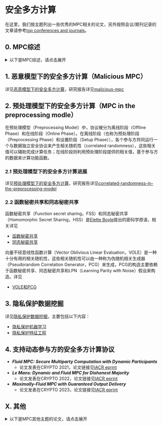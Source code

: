 # 安全多方计算

在这里，我们按主题列出一些优秀的MPC相关的论文，另外按照会议/期刊记录的文章请参考[top conferences and journals](https://github.com/Stu-Yang/HITSZ-SecurityGroup-MPC/tree/main/mpc/mpc-research/conferences%26journals)。

## 0. MPC综述

<details>
<summary>以下是MPC综述，请点击展开</summary>

+ [FY22]Concretely efficient secure multi-party computation protocols: survey and more
  + 论文链接见[online](https://sands.edpsciences.org/articles/sands/full_html/2022/01/sands20210001/sands20210001.html)
+ [[Lindell20]Secure Multiparty Computation (MPC)](https://eprint.iacr.org/2020/300.pdf)
  + 机构&作者：以色列BIU大学Yehuda Lindell
  + 会议/期刊&年份：Communications of the ACM, 2020
  + 主要内容：详细介绍了目前安全多方计算领域的基本概念和发展趋势，该文章不涉及复杂的公式，只有一些基本的概念
+ [实用安全多方计算协议关键技术研究进展](https://crad.ict.ac.cn/CN/10.7544/issn1000-1239.2015.20150763)
  + 机构&作者：山东大学计算机科学与技术学院[蒋瀚](https://www.sc.sdu.edu.cn/info/1043/2243.htm)、[徐秋亮](https://www.sc.sdu.edu.cn/info/1043/2238.htm)
  + 会议/期刊&年份：计算机研究与发展，2015
  + 主要内容：介绍了实用化安全多方计算协议研究的主要进展和成果，并重点介绍安全多方计算实用化的3个支撑性重要技术，包括混乱电路优化、剪切-选择技术及不经意传输扩展技术，这些技术在不同的方面显著提高了安全多方计算协议的效率。
+ [Practical Secure Computation Outsourcing: A Survey](https://dl.acm.org/doi/pdf/10.1145/3158363)
  + 机构&作者：ZIHAO SHAN, KUI REN, and MARINA BLANTON(State University of New York at Buffalo) | CONG WANG(City University of Hong Kong)
  + 会议/期刊&年份：ACM Computating Survey，2018
  + 主要内容：主要介绍了安全外包计算的基本技术，并对比了各种技术，同时也介绍了安全外包计算的一些应用

</details>

## 1. 恶意模型下的安全多方计算（Malicious MPC）

详见[恶意模型下的安全多方计算](https://github.com/Stu-Yang/HITSZ-SecurityGroup-MPC/tree/main/mpc/mpc-research/malicious-mpc)，研究报告详见[malicious-mpc](https://github.com/Stu-Yang/HITSZ-SecurityGroup-MPC/blob/main/mpc/mpc-research/malicious-mpc/malicious-mpc.pdf)

## 2. 预处理模型下的安全多方计算（MPC in the preprocessing modle）

在预处理模型（Preprocessing Model）中，协议被分为离线阶段（Offline Phase）和在线阶段（Online Phase）。在离线阶段（也称为预处理阶段（Preprocessing Phase）和设置阶段（Setup Phase）），各个参与方共同运行一个与数据独立安全协议来产生相关随机性（correlated randomness），这些相关值可以辅助完成计算任务；在线阶段则利用预处理阶段提供的相关值，基于参与方的数据来计算功能函数。

### 2.1 预处理模型下的安全多方计算进展

详见[预处理模型下的安全多方计算](https://github.com/Stu-Yang/HITSZ-SecurityGroup-MPC/tree/main/mpc/mpc-research/mpc-with-preprocessing)，研究报告详见[correlated-randomness-in-the-preprocessing-model](https://github.com/Stu-Yang/HITSZ-SecurityGroup-MPC/blob/main/mpc/mpc-research/mpc-with-preprocessing/correlated-randomness-in-the-preprocessing-model.pdf)

### 2.2 函数秘密共享和同态秘密共享

函数秘密共享（Function secret sharing，FSS）和同态秘密共享（Homomorphic Secret Sharing，HSS）是[Elette Boyle](https://cs.idc.ac.il/~elette/)提出的密码学原语，相关详见
+ [函数秘密共享](https://github.com/Stu-Yang/HITSZ-SecurityGroup-MPC/tree/main/mpc/mpc-research/function-secret-sharing)
+ [同态秘密共享](https://github.com/Stu-Yang/HITSZ-SecurityGroup-MPC/tree/main/mpc/mpc-research/homomorphic-secret-sharing)

向量不经意线性函数计算（Vector Oblivious Linear Evaluation，VOLE）是一种十分有用的相关随机性，这些相关随机性可以由一种称为伪随机相关生成器（Pseudorandom Correlation Generator，PCG）来生成，PCG的构造主要依赖于函数秘密共享、同态秘密共享和LPN（Learning Parity with Noise）假设来构造。详见

+ [VOLE和PCG](https://github.com/Stu-Yang/HITSZ-SecurityGroup-MPC/tree/main/mpc/mpc-research/vole-and-pcg)

## 3. 隐私保护数据挖掘

详见[隐私保护数据挖掘](https://github.com/Stu-Yang/HITSZ-SecurityGroup-MPC/tree/main/mpc/mpc-research/privacy-preserving-data-mining)，主要包括以下内容：
  + [隐私保护机器学习](https://github.com/Stu-Yang/HITSZ-SecurityGroup-MPC/tree/main/mpc/mpc-research/privacy-preserving-data-mining#1-%E9%9A%90%E7%A7%81%E4%BF%9D%E6%8A%A4%E6%9C%BA%E5%99%A8%E5%AD%A6%E4%B9%A0)
  + [隐私保护特征工程](https://github.com/Stu-Yang/HITSZ-SecurityGroup-MPC/tree/main/mpc/mpc-research/privacy-preserving-data-mining#2-%E9%9A%90%E7%A7%81%E4%BF%9D%E6%8A%A4%E7%89%B9%E5%BE%81%E5%B7%A5%E7%A8%8B)

## 4. 支持动态参与方的安全多方计算协议

+ ***Fluid MPC: Secure Multiparty Computation with Dynamic Participants***
  + 论文发表在CRYPTO 2021，论文链接见[IACR eprint](https://eprint.iacr.org/2020/754)
+ ***Le Mans: Dynamic and Fluid MPC for Dishonest Majority***
  + 论文发表在CRYPTO 2022，论文链接见[IACR eprint](https://eprint.iacr.org/2021/1579)
+ ***Maximally-Fluid MPC with Guaranteed Output Delivery***
  + 论文发表在CRYPTO 2023，论文链接见[IACR eprint](https://eprint.iacr.org/2023/415)

## X. 其他

<details>
<summary>以下是MPC其他主题的论文，请点击展开</summary>

+ [SecFloat: Accurate Floating-Point meets Secure 2-Party Computation](https://eprint.iacr.org/2022/322.pdf)
  + 作者：Deevashwer Rathee等
  + 期刊/论文：S&P2022
  + 主要内容：介绍了安全两方计算的浮点数运算
  + 阅读笔记：[SecFloat：面向精确浮点计算的安全两方计算](https://mp.weixin.qq.com/s/feyQD5OlEuRENrz2U1oSCg)
+ [Arithmetic Tuples for MPC](https://eprint.iacr.org/2022/667.pdf)
  + 作者&机构：Pascal Reisert, Marc Rivinius and Ralf Küsters(Institute of Information Security, University of Stuttgart, Germany), Toomas Krips(University of Tartu, Estonia)
  + 主要内容：预处理模型下的安全多方计算乘法三元组优化
+ [Scalable Secure Multiparty Computation](https://link.springer.com/chapter/10.1007/11818175_30)
  + 机构&作者：Ivan Damgård & Yuval Ishai
  + 期刊/论文：Crypto2006
+ [Publicly Accountable Robust Multi-Party Computation](https://eprint.iacr.org/2022/436.pdf)
  + 作者&机构：Marc Rivinius, Pascal Reisert, Daniel Rausch, and Ralf Küsters
  + 主要内容：实现public accountability, public verifiability and robustness的安全多方计算
+ [Two Round Multiparty Computation via Multi-Key FHE](https://eprint.iacr.org/2015/345.pdf)
  + 主要内容：用HE实现MPC
+ [Two-Round Multiparty Secure Computation Minimizing Public Key Operations](https://eprint.iacr.org/2018/180.pdf)
  + 主要内容：用HE实现MPC
+ [Efficient Privacy Preserving Logistic Regression Inference and Training](https://eprint.iacr.org/2020/1396.pdf)
  + 主要内容：结合MPC和HE实现隐私保护逻辑回归
+ [Secure Outsourced Matrix Computation and Application to Neural Networks](https://eprint.iacr.org/2018/1041.pdf)
  + 主要内容：结合MPC和HE实现安全矩阵运算和神经网络
+ [Secret-Sharing Schemes: A Survey](https://link.springer.com/content/pdf/10.1007/978-3-642-20901-7_2.pdf)
  + 2011年的一篇关于秘密共享的综述
+ SPDZ系列论文：[MP-SPDZ: A Versatile Framework for Multi-Party Computation](https://eprint.iacr.org/2020/521.pdf)
+ [Two-Server Verifiable Homomorphic Secret Sharing for High-Degree Polynomials](https://link.springer.com/chapter/10.1007/978-3-030-62974-8_5)
+ [Two Round Multiparty Computation via Multi-Key FHE](https://eprint.iacr.org/2015/345.pdf)
  + 应用多密钥全同态实现安全多方计算
+ [GMW vs. Yao? Efficient Secure Two-Party Computation with Low Depth Circuits](https://link.springer.com/content/pdf/10.1007/978-3-642-39884-1_23.pdf)
  + 高效安全两方计算
+ [Privacy-preserving cloud computing on sensitive data: A survey of methods, products and challenges](https://www.sciencedirect.com/science/article/pii/S0140366418310740)
  + 隐私保护云计算综述
+ [Privacy preserving in cloud computing environment](https://onlinelibrary.wiley.com/doi/10.1002/sec.1498)
  + 隐私保护云计算
+ [Highly Efficient Linear Regression Outsourcing to a Cloud](https://ieeexplore.ieee.org/document/6979197)
  + 安全外包计算：线性回归
+ [High-Precision Privacy-Preserving Real-Valued Function Evaluation](https://eprint.iacr.org/2017/1234)
  + 作者：Christina Boura, Ilaria Chillotti, Nicolas Gama, Dimitar Jetchev, Stanislav Peceny, and Alexander Petric
  + 主要内容：提出了一种新颖的多方计算协议来评估具有高数值精度的连续实值函数。
+ [Secure Computation from Elastic Noisy Channels](https://eprint.iacr.org/2016/497.pdf)
  + 作者：Dakshita Khurana, Hemanta K. Maji, and Amit Sahai
  + 主要内容：考虑带噪声信道的安全多方计算
+ [New Multiparty Computational Model: From Nakamoto to YOSO]()
  + 作者&机构：Tal Rabin (UPenn and Algorand Foundation)
  + 主要内容：提出了一个安全多方计算新模型
  + [Slide](https://asiaccs2022.conferenceservice.jp/doc/1K-1_slide.pdf)
+ [Cloud Computing Security: Foundations and Research Directions](https://www.nowpublishers.com/article/Details/SEC-028)
  + 作者&机构：By Anrin Chakraborti, Duke University, USA, anrin.chakraborti@duke.edu | Reza Curtmola, New Jersey Institute of Technology, USA, reza.curtmola@njit.edu | Jonathan Katz, University of Maryland, USA, jkatz@cs.umd.edu | Jason Nieh, Columbia University, USA, nieh@cs.columbia.edu | Ahmad-Reza Sadeghi, Technische Universität Darmstadt, Germany, ahmad.sadeghi@trust.tu-darmstadt.de | Radu Sion, Stony Brook University, USA, sion@cs.stonybrook.edu | Yinqian Zhang, Southern University of Science and Technology, China, yinqianz@acm.org
+ [Global-Scale Secure Multiparty Computation](https://eprint.iacr.org/2017/189.pdf)
  + 作者&机构：Xiao Wang, Samuel Ranellucci, and Jonathan Katz
  + 主要内容：We propose a new, constant-round protocol for multi-party computation of boolean circuits that is secure against an arbitrary number of malicious corruptions.
</details>

